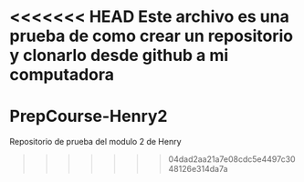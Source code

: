 <<<<<<< HEAD
Este archivo es una prueba de como crear un repositorio y clonarlo desde github a mi computadora
=======
# PrepCourse-Henry2
Repositorio de prueba del modulo 2 de Henry
>>>>>>> 04dad2aa21a7e08cdc5e4497c3048126e314da7a
